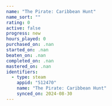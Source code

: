 ```yaml
---
name: "The Pirate: Caribbean Hunt"
name_sort: ""
rating: 0
active: false
progress: new
hours_played: 0
purchased_on: .nan
started_on: .nan
beaten_on: .nan
completed_on: .nan
mastered_on: .nan
identifiers:
  - type: steam
    appid: "512470"
    name: "The Pirate: Caribbean Hunt"
    synced_on: 2024-08-30
---
```

